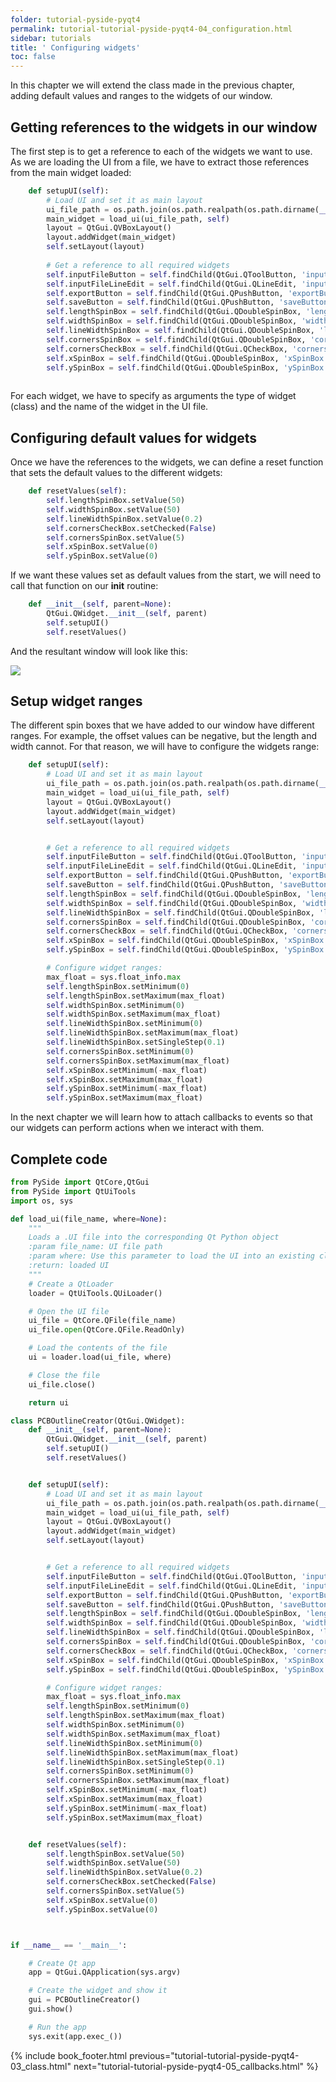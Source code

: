 ```yaml
---
folder: tutorial-pyside-pyqt4
permalink: tutorial-tutorial-pyside-pyqt4-04_configuration.html
sidebar: tutorials
title: ' Configuring widgets'
toc: false
---
```



In this chapter we will extend the class made in the previous chapter, adding default values and ranges to the widgets of our window.

## Getting references to the widgets in our window
The first step is to get a reference to each of the widgets we want to use. As we are loading the UI from a file, we have to extract those references from the main widget loaded:

```python
    def setupUI(self):
        # Load UI and set it as main layout
        ui_file_path = os.path.join(os.path.realpath(os.path.dirname(__file__)), 'PCBOutlineCreator.ui')
        main_widget = load_ui(ui_file_path, self)
        layout = QtGui.QVBoxLayout()
        layout.addWidget(main_widget)
        self.setLayout(layout)
        
        # Get a reference to all required widgets
        self.inputFileButton = self.findChild(QtGui.QToolButton, 'inputFileButton')
        self.inputFileLineEdit = self.findChild(QtGui.QLineEdit, 'inputFileLineEdit')
        self.exportButton = self.findChild(QtGui.QPushButton, 'exportButton')
        self.saveButton = self.findChild(QtGui.QPushButton, 'saveButton')
        self.lengthSpinBox = self.findChild(QtGui.QDoubleSpinBox, 'lengthSpinBox')
        self.widthSpinBox = self.findChild(QtGui.QDoubleSpinBox, 'widthSpinBox')
        self.lineWidthSpinBox = self.findChild(QtGui.QDoubleSpinBox, 'lineWidthSpinBox')
        self.cornersSpinBox = self.findChild(QtGui.QDoubleSpinBox, 'cornersSpinBox')
        self.cornersCheckBox = self.findChild(QtGui.QCheckBox, 'cornersCheckBox')
        self.xSpinBox = self.findChild(QtGui.QDoubleSpinBox, 'xSpinBox')
        self.ySpinBox = self.findChild(QtGui.QDoubleSpinBox, 'ySpinBox')
        
```

For each widget, we have to specify as arguments the type of widget (class) and the name of the widget in the UI file.

## Configuring default values for widgets 

Once we have the references to the widgets, we can define a reset function that sets the default values to the different widgets:

```python
    def resetValues(self):
        self.lengthSpinBox.setValue(50)
        self.widthSpinBox.setValue(50)
        self.lineWidthSpinBox.setValue(0.2)
        self.cornersCheckBox.setChecked(False)
        self.cornersSpinBox.setValue(5)
        self.xSpinBox.setValue(0)
        self.ySpinBox.setValue(0)
```

If we want these values set as default values from the start, we will need to call that function on our __init__ routine:

```python
    def __init__(self, parent=None):
        QtGui.QWidget.__init__(self, parent)
        self.setupUI()
        self.resetValues()
```

And the resultant window will look like this:

![](img/tutorials/tutorial-pyside-pyqt4/python/window-default.png)

## Setup widget ranges

The different spin boxes that we have added to our window have different ranges. For example, the offset values can be negative, but the length and width cannot. For that reason, we will have to configure the widgets range:

```python
    def setupUI(self):
        # Load UI and set it as main layout
        ui_file_path = os.path.join(os.path.realpath(os.path.dirname(__file__)), 'PCBOutlineCreator.ui')
        main_widget = load_ui(ui_file_path, self)
        layout = QtGui.QVBoxLayout()
        layout.addWidget(main_widget)
        self.setLayout(layout)


        # Get a reference to all required widgets
        self.inputFileButton = self.findChild(QtGui.QToolButton, 'inputFileButton')
        self.inputFileLineEdit = self.findChild(QtGui.QLineEdit, 'inputFileLineEdit')
        self.exportButton = self.findChild(QtGui.QPushButton, 'exportButton')
        self.saveButton = self.findChild(QtGui.QPushButton, 'saveButton')
        self.lengthSpinBox = self.findChild(QtGui.QDoubleSpinBox, 'lengthSpinBox')
        self.widthSpinBox = self.findChild(QtGui.QDoubleSpinBox, 'widthSpinBox')
        self.lineWidthSpinBox = self.findChild(QtGui.QDoubleSpinBox, 'lineWidthSpinBox')
        self.cornersSpinBox = self.findChild(QtGui.QDoubleSpinBox, 'cornersSpinBox')
        self.cornersCheckBox = self.findChild(QtGui.QCheckBox, 'cornersCheckBox')
        self.xSpinBox = self.findChild(QtGui.QDoubleSpinBox, 'xSpinBox')
        self.ySpinBox = self.findChild(QtGui.QDoubleSpinBox, 'ySpinBox')

        # Configure widget ranges:
        max_float = sys.float_info.max
        self.lengthSpinBox.setMinimum(0)
        self.lengthSpinBox.setMaximum(max_float)
        self.widthSpinBox.setMinimum(0)
        self.widthSpinBox.setMaximum(max_float)
        self.lineWidthSpinBox.setMinimum(0)
        self.lineWidthSpinBox.setMaximum(max_float)
        self.lineWidthSpinBox.setSingleStep(0.1)
        self.cornersSpinBox.setMinimum(0)
        self.cornersSpinBox.setMaximum(max_float)
        self.xSpinBox.setMinimum(-max_float)
        self.xSpinBox.setMaximum(max_float)
        self.ySpinBox.setMinimum(-max_float)
        self.ySpinBox.setMaximum(max_float)
```

In the next chapter we will learn how to attach callbacks to events so that our widgets can perform actions when we interact with them.

## Complete code

```python
from PySide import QtCore,QtGui
from PySide import QtUiTools
import os, sys

def load_ui(file_name, where=None):
    """
    Loads a .UI file into the corresponding Qt Python object
    :param file_name: UI file path
    :param where: Use this parameter to load the UI into an existing class (i.e. to override methods)
    :return: loaded UI
    """
    # Create a QtLoader
    loader = QtUiTools.QUiLoader()

    # Open the UI file
    ui_file = QtCore.QFile(file_name)
    ui_file.open(QtCore.QFile.ReadOnly)

    # Load the contents of the file
    ui = loader.load(ui_file, where)

    # Close the file
    ui_file.close()

    return ui

class PCBOutlineCreator(QtGui.QWidget):
    def __init__(self, parent=None):
        QtGui.QWidget.__init__(self, parent)
        self.setupUI()
        self.resetValues()


    def setupUI(self):
        # Load UI and set it as main layout
        ui_file_path = os.path.join(os.path.realpath(os.path.dirname(__file__)), 'PCBOutlineCreator.ui')
        main_widget = load_ui(ui_file_path, self)
        layout = QtGui.QVBoxLayout()
        layout.addWidget(main_widget)
        self.setLayout(layout)


        # Get a reference to all required widgets
        self.inputFileButton = self.findChild(QtGui.QToolButton, 'inputFileButton')
        self.inputFileLineEdit = self.findChild(QtGui.QLineEdit, 'inputFileLineEdit')
        self.exportButton = self.findChild(QtGui.QPushButton, 'exportButton')
        self.saveButton = self.findChild(QtGui.QPushButton, 'saveButton')
        self.lengthSpinBox = self.findChild(QtGui.QDoubleSpinBox, 'lengthSpinBox')
        self.widthSpinBox = self.findChild(QtGui.QDoubleSpinBox, 'widthSpinBox')
        self.lineWidthSpinBox = self.findChild(QtGui.QDoubleSpinBox, 'lineWidthSpinBox')
        self.cornersSpinBox = self.findChild(QtGui.QDoubleSpinBox, 'cornersSpinBox')
        self.cornersCheckBox = self.findChild(QtGui.QCheckBox, 'cornersCheckBox')
        self.xSpinBox = self.findChild(QtGui.QDoubleSpinBox, 'xSpinBox')
        self.ySpinBox = self.findChild(QtGui.QDoubleSpinBox, 'ySpinBox')

        # Configure widget ranges:
        max_float = sys.float_info.max
        self.lengthSpinBox.setMinimum(0)
        self.lengthSpinBox.setMaximum(max_float)
        self.widthSpinBox.setMinimum(0)
        self.widthSpinBox.setMaximum(max_float)
        self.lineWidthSpinBox.setMinimum(0)
        self.lineWidthSpinBox.setMaximum(max_float)
        self.lineWidthSpinBox.setSingleStep(0.1)
        self.cornersSpinBox.setMinimum(0)
        self.cornersSpinBox.setMaximum(max_float)
        self.xSpinBox.setMinimum(-max_float)
        self.xSpinBox.setMaximum(max_float)
        self.ySpinBox.setMinimum(-max_float)
        self.ySpinBox.setMaximum(max_float)


    def resetValues(self):
        self.lengthSpinBox.setValue(50)
        self.widthSpinBox.setValue(50)
        self.lineWidthSpinBox.setValue(0.2)
        self.cornersCheckBox.setChecked(False)
        self.cornersSpinBox.setValue(5)
        self.xSpinBox.setValue(0)
        self.ySpinBox.setValue(0)



if __name__ == '__main__':

    # Create Qt app
    app = QtGui.QApplication(sys.argv)

    # Create the widget and show it
    gui = PCBOutlineCreator()
    gui.show()

    # Run the app
    sys.exit(app.exec_())
```
{% include book_footer.html previous="tutorial-tutorial-pyside-pyqt4-03_class.html" next="tutorial-tutorial-pyside-pyqt4-05_callbacks.html" %}